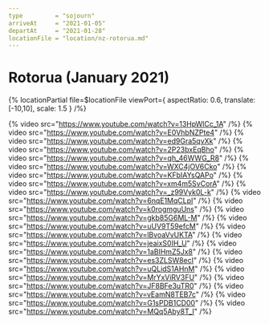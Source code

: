 ```yaml
---
type         = "sojourn"
arriveAt     = "2021-01-05"
departAt     = "2021-01-28"
locationFile = "location/nz-rotorua.md"
---
```


# Rotorua (January 2021)

{% locationPartial file=$locationFile viewPort={ aspectRatio: 0.6, translate: [-10,10], scale: 1.5 } /%}

{% video src="https://www.youtube.com/watch?v=13HpWlCc_1A" /%}
{% video src="https://www.youtube.com/watch?v=E0VhbNZPte4" /%}
{% video src="https://www.youtube.com/watch?v=ed9Gra5qvXk" /%}
{% video src="https://www.youtube.com/watch?v=2P23bxEqBho" /%}
{% video src="https://www.youtube.com/watch?v=qh_46WWG_R8" /%}
{% video src="https://www.youtube.com/watch?v=WXC4jOV6Cko" /%}
{% video src="https://www.youtube.com/watch?v=KFbIAYsQAPo" /%}
{% video src="https://www.youtube.com/watch?v=xm4m5SvCorA" /%}
{% video src="https://www.youtube.com/watch?v=_z99Vyk0L-k" /%}
{% video src="https://www.youtube.com/watch?v=6nqE1MqCLpI" /%}
{% video src="https://www.youtube.com/watch?v=k0rogmguUns" /%}
{% video src="https://www.youtube.com/watch?v=gkb85G6ML-M" /%}
{% video src="https://www.youtube.com/watch?v=uUV9T59efcM" /%}
{% video src="https://www.youtube.com/watch?v=lBvoaVvUKTA" /%}
{% video src="https://www.youtube.com/watch?v=jeaixS0IH_U" /%}
{% video src="https://www.youtube.com/watch?v=1aBIHmZ5Jx8" /%}
{% video src="https://www.youtube.com/watch?v=es3ZLSW8ecI" /%}
{% video src="https://www.youtube.com/watch?v=uQLidS1AHnM" /%}
{% video src="https://www.youtube.com/watch?v=MrYxViRV3FU" /%}
{% video src="https://www.youtube.com/watch?v=JF8BFe3uTR0" /%}
{% video src="https://www.youtube.com/watch?v=vEamN8TEB7c" /%}
{% video src="https://www.youtube.com/watch?v=G1sPDB1CD00" /%}
{% video src="https://www.youtube.com/watch?v=MQq5Aby8T_I" /%}
